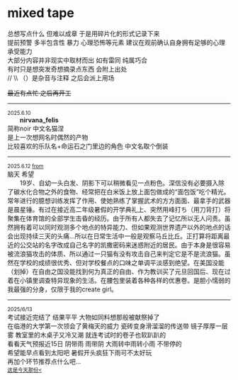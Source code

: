 # mixed tape<br>
总想写点什么 但难以成章 于是用碎片化的形式记录下来<br>
提前预警 多半包含性 暴力 心理恐怖等元素 建议在观前确认自身拥有足够的心理承受能力<br>
大部分内容并非现实中取材而出 如有雷同 纯属巧合<br>
有时只是想突发奇想摘录点东西 会附上出处<br>
// \\\ （）是杂音与注释 之后会派上用场<br>

<del>最近有点忙 之后再开工</del><br>

___
<sub>2025.6.10</sub>  
&emsp;&emsp;**nirvana_felis**   
简称noir 中文名猫涅<br>
是上一次想网名时偶然的产物<br>
比较喜欢的乐队名+命运石之门里边的角色 中文名取个倒装

___
<sub>2025.6.12 <a href="https://www.bilibili.com/video/BV1hZ421n78C">from</a></sub>  
脑天 希望  
&emsp;&emsp;19岁、自幼一头白发、阴影下可以稍微看见一点粉色。深信没有必要摄入除了碳水化合物之外的食物、经常把在白米饭上放上面包做成的“面包饭”吃个精光。常年进行的臆想训练发挥了作用、使她熟练了掌握武术的方方面面、最拿手的武器是晨星锤。有过在接近高二年级暑假的开学典礼上、突然用峰打ち（用刀背打）将聚集在体育馆的全部学生击昏的经历。由于所有人都失去了记忆所以无人问责。虽然拥有着可以同时观测多个地点的特异能力、但如果观测世界遗产以外的地点的话会出现持续三天的头痛...所以在日常生活中一般是观察马丘比丘。正打算将距离最近的公交站的名字改成自己名字的凯撒密码来迷惑附近的居民。由于本身是很容易被流浪猫攻击的体质、所以通过一只猫有没有攻击自己来判定它是不是流浪猫。虽然在学校的成绩很优秀、但对学校餐点的口味之单调平淡感到绝望。在美国没能（划掉）在自由之国没能找到何为真正的自由、作为教训买了元旦回国后、现在过着在小镇里调查特异现象的生活。在腰包里装着各种各样的优惠卷。是胆小懦弱的我最强的分身，仅限于我的create girl。

___  
<sub>2025/6/13</sub>  
考试接近完结了 结果平平 大物如同料想那般被献祭掉了  
在临港的大学第一次领会了黄梅天的威力 瓷砖变身滑溜溜的传送带 镜子厚厚一层雾 教室里的木桌子又冷又潮 就连考试时的卷子也软趴趴的  
看看天气预报近15日 阴带雨 雨带阴 大雨转中雨转小雨 不带停的  
希望能早点看到太阳吧 暑假开头疯狂下雨可不太好玩  
再加个环节推荐点什么吧...  
<sub><a href="https://www.bilibili.com/video/BV1Sw7Qz9EhP">这是今天那份<</a></sub>
